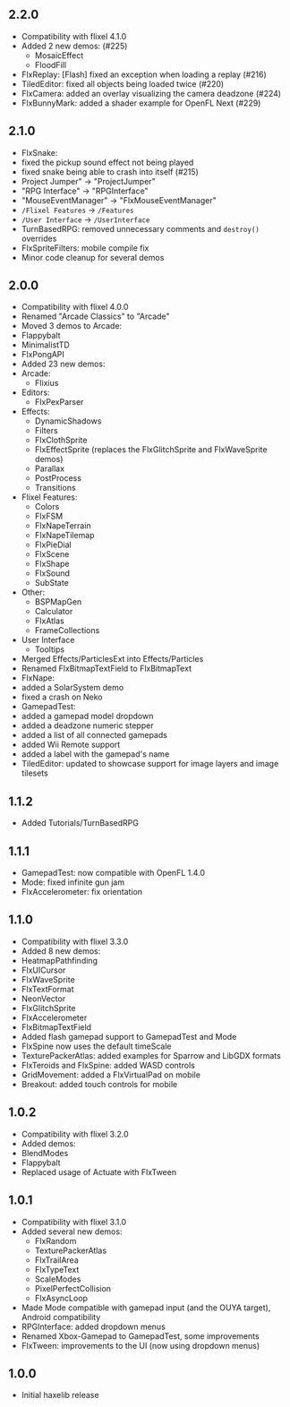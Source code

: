 2.2.0
------------------------------
* Compatibility with flixel 4.1.0
* Added 2 new demos: (#225)
  * MosaicEffect
  * FloodFill
* FlxReplay: [Flash] fixed an exception when loading a replay (#216)
* TiledEditor: fixed all objects being loaded twice (#220)
* FlxCamera: added an overlay visualizing the camera deadzone (#224)
* FlxBunnyMark: added a shader example for OpenFL Next (#229)

2.1.0
------------------------------
* FlxSnake:
 * fixed the pickup sound effect not being played
 * fixed snake being able to crash into itself (#215)
* Project Jumper" -> "ProjectJumper"
* "RPG Interface" -> "RPGInterface"
* "MouseEventManager" -> "FlxMouseEventManager"
* `/Flixel Features` -> `/Features`
* `/User Interface` -> `/UserInterface`
* TurnBasedRPG: removed unnecessary comments and `destroy()` overrides
* FlxSpriteFilters: mobile compile fix
* Minor code cleanup for several demos

2.0.0
------------------------------
* Compatibility with flixel 4.0.0
* Renamed "Arcade Classics" to "Arcade"
* Moved 3 demos to Arcade:
 * Flappybalt
 * MinimalistTD
 * FlxPongAPI
* Added 23 new demos:
 * Arcade:
    * Flixius
 * Editors:
    * FlxPexParser
 * Effects:
    * DynamicShadows
    * Filters
    * FlxClothSprite
    * FlxEffectSprite (replaces the FlxGlitchSprite and FlxWaveSprite demos)
    * Parallax
    * PostProcess
    * Transitions
 * Flixel Features:
    * Colors
    * FlxFSM
    * FlxNapeTerrain
    * FlxNapeTilemap
    * FlxPieDial
    * FlxScene
    * FlxShape
    * FlxSound
    * SubState
 * Other:
    * BSPMapGen
    * Calculator
    * FlxAtlas
    * FrameCollections
 * User Interface
    * Tooltips
* Merged Effects/ParticlesExt into Effects/Particles
* Renamed FlxBitmapTextField to FlxBitmapText
* FlxNape:
 * added a SolarSystem demo
 * fixed a crash on Neko
* GamepadTest:
 * added a gamepad model dropdown
 * added a deadzone numeric stepper
 * added a list of all connected gamepads
 * added Wii Remote support
 * added a label with the gamepad's name
* TiledEditor: updated to showcase support for image layers and image tilesets

1.1.2
------------------------------
* Added Tutorials/TurnBasedRPG

1.1.1
------------------------------
* GamepadTest: now compatible with OpenFL 1.4.0
* Mode: fixed infinite gun jam
* FlxAccelerometer: fix orientation

1.1.0
------------------------------
* Compatibility with flixel 3.3.0
* Added 8 new demos:
 * HeatmapPathfinding
 * FlxUICursor
 * FlxWaveSprite
 * FlxTextFormat
 * NeonVector
 * FlxGlitchSprite
 * FlxAccelerometer
 * FlxBitmapTextField
* Added flash gamepad support to GamepadTest and Mode
* FlxSpine now uses the default timeScale 
* TexturePackerAtlas: added examples for Sparrow and LibGDX formats
* FlxTeroids and FlxSpine: added WASD controls
* GridMovement: added a FlxVirtualPad on mobile
* Breakout: added touch controls for mobile

1.0.2
------------------------------
* Compatibility with flixel 3.2.0
* Added demos:
 * BlendModes
 * Flappybalt
* Replaced usage of Actuate with FlxTween 

1.0.1
------------------------------
* Compatibility with flixel 3.1.0
* Added several new demos:
  * FlxRandom 
  * TexturePackerAtlas
  * FlxTrailArea
  * FlxTypeText
  * ScaleModes
  * PixelPerfectCollision
  * FlxAsyncLoop
* Made Mode compatible with gamepad input (and the OUYA target), Android compatibility 
* RPGInterface: added dropdown menus
* Renamed Xbox-Gamepad to GamepadTest, some improvements
* FlxTween: improvements to the UI (now using dropdown menus)

1.0.0
------------------------------
* Initial haxelib release
